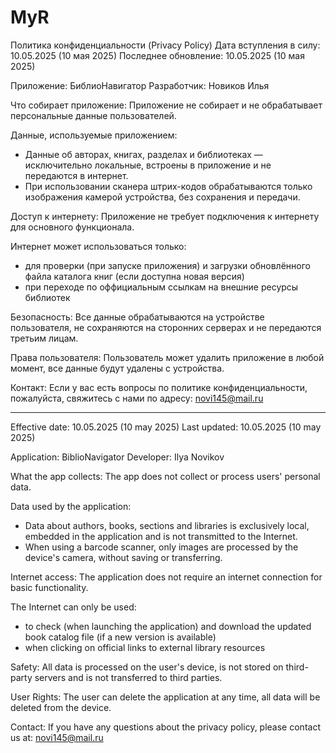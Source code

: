 # MyR

Политика конфиденциальности (Privacy Policy)
Дата вступления в силу: 10.05.2025 (10 мая 2025)
Последнее обновление: 10.05.2025 (10 мая 2025)

Приложение: БиблиоНавигатор
Разработчик: Новиков Илья

Что собирает приложение:
Приложение не собирает и не обрабатывает персональные данные пользователей.

Данные, используемые приложением:
- Данные об авторах, книгах, разделах и библиотеках — исключительно локальные, встроены в приложение и не передаются в интернет.
- При использовании сканера штрих-кодов обрабатываются только изображения камерой устройства, без сохранения и передачи.

Доступ к интернету:
Приложение не требует подключения к интернету для основного функционала.

Интернет может использоваться только:
- для проверки (при запуске приложения) и загрузки обновлённого файла каталога книг (если доступна новая версия)
- при переходе по оффициальным ссылкам на внешние ресурсы библиотек

Безопасность:
Все данные обрабатываются на устройстве пользователя, не сохраняются на сторонних серверах и не передаются третьим лицам.

Права пользователя:
Пользователь может удалить приложение в любой момент, все данные будут удалены с устройства.

Контакт:
Если у вас есть вопросы по политике конфиденциальности, пожалуйста, свяжитесь с нами по адресу: novi145@mail.ru

------

Effective date: 10.05.2025 (10 may 2025)
Last updated: 10.05.2025 (10 may 2025)

Application: BiblioNavigator
Developer: Ilya Novikov

What the app collects:
The app does not collect or process users' personal data.

Data used by the application:
- Data about authors, books, sections and libraries is exclusively local, embedded in the application and is not transmitted to the Internet.
- When using a barcode scanner, only images are processed by the device's camera, without saving or transferring.

Internet access:
The application does not require an internet connection for basic functionality.

The Internet can only be used:
- to check (when launching the application) and download the updated book catalog file (if a new version is available)
- when clicking on official links to external library resources

Safety:
All data is processed on the user's device, is not stored on third-party servers and is not transferred to third parties.

User Rights:
The user can delete the application at any time, all data will be deleted from the device.

Contact:
If you have any questions about the privacy policy, please contact us at: novi145@mail.ru
